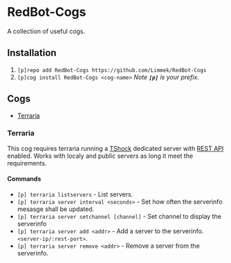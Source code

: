 # RedBot-Cogs

A collection of useful cogs.

## Installation

1. ``[p]repo add RedBot-Cogs https://github.com/Limmek/RedBot-Cogs``
2. ``[p]cog install RedBot-Cogs <cog-name>``
*Note **``[p]``** is your prefix.*

## Cogs

* [Terraria](https://github.com/Limmek/RedBot-Cogs/tree/master/terraria)

### Terraria

This cog requires terraria running a [TShock](https://github.com/Pryaxis/TShock) dedicated server with [REST API](https://tshock.readme.io/reference#rest-api-endpoints) enabled.
Works with localy and public servers as long it meet the requirements.

#### Commands

* ``[p] terraria listservers`` - List servers.
* ``[p] terraria server interval <seconds>`` - Set how often the serverinfo mesasge shall be updated.
* ``[p] terraria server setchannel [channel]`` - Set channel to display the serverinfo
* ``[p] terraria server add <addr>`` - Add a server to the serverinfo. ``<server-ip/:rest-port>``.
* ``[p] terraria server remove <addr>`` - Remove a server from the serverinfo.
